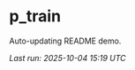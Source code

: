 # p_train

Auto-updating README demo.

<!--START_SECTION:status-->
_Last run: 2025-10-04 15:19 UTC_
<!--END_SECTION:status-->
























































































































































































































































































































































































































































































































































































































































































































































































































































































































































































